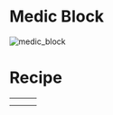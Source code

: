 # Medic Block
![medic_block](https://github.com/user-attachments/assets/28cf0752-7ccd-4aa4-91bf-4987fb9da51c)

# Recipe

||||
|---|---|---|
||||
||||